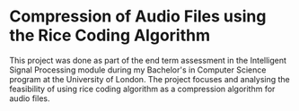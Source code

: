 # Compression of Audio Files using the Rice Coding Algorithm

This project was done as part of the end term assessment in the Intelligent Signal Processing module during my Bachelor's in Computer Science program at the University of London. The project focuses and analysing the feasibility of using rice coding algorithm as a compression algorithm for audio files.